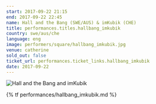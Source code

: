 ```yaml
---
start: 2017-09-22 21:15
end: 2017-09-22 22:45
name: Hall and the Bang (SWE/AUS) & imKubik (CHE)
title: performances.titles.hallbang_imkubik
country: swe/aus/che
language: eng
image: performers/square/hallbang_imkubik.jpg
venue: catherine
sold_out: false
ticket_url: performances.ticket_links.hallbang_imkubik
date: 2017-09-22
---
```


<picture>
    <source media="(min-width: 1200px)" srcset="{% asset_path performers/wide/hallbang_imkubik_large.jpg %}">
    <source media="(min-width: 768px)" srcset="{% asset_path performers/wide/hallbang_imkubik_large.jpg %}">
    <img src="{% asset_path performers/square/hallbang_imkubik.jpg %}" alt="Hall and the Bang and imKubik">
</picture>

{% tf performances/hallbang_imkubik.md %}
